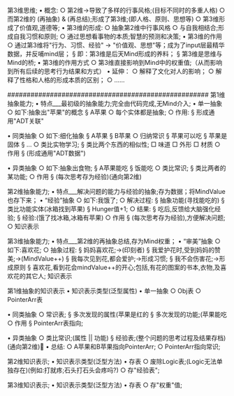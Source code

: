 第3维思维;
• 概念:
○ 第2维->导致了多样的行事风格;(目标不同时的多重人格)
○ 而第2维的 (再抽象) & (再总结);形成了第3维;(即人格、原则、思想等)
○ 第3维形成了价值观,道德等;
• 第3维的形成:
○ 抽象第2维中行事风格
○ 与自我相结合;形成自我习惯和原则;
○ 通过思想看事物的本质;智慧的预测和决策;
• 第3维的作用
○ 通过第3维将"行为、习惯、经验" -> "价值观、思想"等；成为了input层最精华数据，并反哺mind层；
§ 即：第3维是后天Mind形成的养料；
§ 第3维是思维与Mind的桥;
• 第3维的作用方式
○ 第3维直接影响到Mind中的权重值;（从而影响到所有后续的思考行为结果和方式）
• 延伸：
○ 解释了文化对人的影响；
○ 解释了性格和人格的形成本质的区别；
○ ......


####################################################
第1维抽象能力;
• 特点___最初级的抽象能力;完全由代码完成,无Mind介入;
• 单一抽象
○ 如下:抽象出"苹果"的概念
§ A苹果
○ 每个实体都是抽象;
○ 作用:
§ 形成通用"ADT关联"

• 同类抽象
○ 如下:细化抽象
§ A苹果
§ B苹果
○ 归纳常识
§ 苹果可以吃
§ 苹果是固体
§ ...
○ 类比实物学习;
§ 类比两个东西的相似性;
□ 味道
□ 外形
□ 材质
○ 作用
§ (形成通用"ADT数据")

• 异类抽象
○ 如下:抽象出食物;
§ A苹果能吃
§ 饭能吃
○ 类比常识;
§ 类比两者的某功能;
○ 作用
§ (每次思考存为经验)(通向第2维)


第2维抽象能力;
• 特点___解决问题的能力与经验的抽象;存为数据；将MindValue也存下来；
• “经验”抽象
○ 如下:我饿了;
○ 解决过程:
§ 抽象功能(寻找能吃的)
§ 类比功能实体(冰箱找到苹果)
§ Hunger值+1;
○ 结果:
§ 吃后,反馈给大脑强化经验;
§ 经验:(饿了找冰箱,冰箱有苹果)
○ 作用
§ (每次思考存为经验),方便解决问题;
○ 知识表示



第3维抽象能力;
• 特点___第2维的再抽象总结,存为Mind权重；
• “审美”抽象
○ 如下:喜欢花;
○ 抽象过程:
§ 妈妈喜欢花;->(印刻者)
§ 我爱护花时,受到妈妈的赞美;->(MindValue++)
§ 我每次见到花,都会爱护;->形成习惯;
§ 我不会伤害花;->形成原则
§ 喜欢花,看到花会mindValue++的开心;包括,有花的图案的书本,衣物,及喜欢花的其它人;
知识表示








第1维抽象的知识表示
• 知识表示类型(泛型属性)
• 单一抽象
○ Obj表
○ PointerArr表

• 同类抽象
○ 常识表;
§ 多次发现的属性(苹果是红的
§ 多次发现的功能;(苹果能吃
○ 作用
§ PointerArr表指向;

• 异类抽象
○ 类比常识;(属性 || 功能)
§ 经验表;(整个问题的思考过程及结果存档)(通向第2维)
• 总结:
○ A苹果和B苹果指向PointerArr;
○ PointerArr指向常识;


第2维知识表示;
• 知识表示类型(泛型方法)
• 存表
○ 废除Logic表;(Logic无法单独存在)(例如:打就疼;石头打石头会疼吗?)
○ 存"经验表";



第3维知识表示;
• 知识表示类型(泛型方法)
• 存表
○ 存"权重"值;

